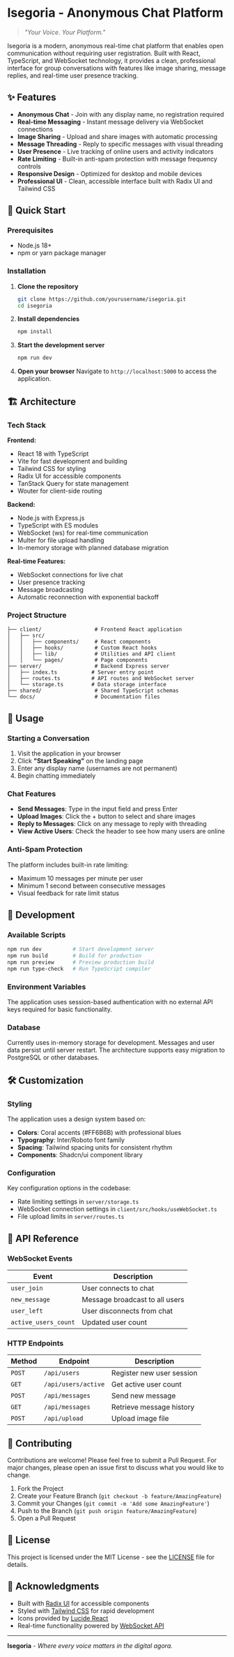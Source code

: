 # Isegoria - Anonymous Chat Platform

> *"Your Voice. Your Platform."*

Isegoria is a modern, anonymous real-time chat platform that enables open communication without requiring user registration. Built with React, TypeScript, and WebSocket technology, it provides a clean, professional interface for group conversations with features like image sharing, message replies, and real-time user presence tracking.

## ✨ Features

- **Anonymous Chat** - Join with any display name, no registration required
- **Real-time Messaging** - Instant message delivery via WebSocket connections
- **Image Sharing** - Upload and share images with automatic processing
- **Message Threading** - Reply to specific messages with visual threading
- **User Presence** - Live tracking of online users and activity indicators
- **Rate Limiting** - Built-in anti-spam protection with message frequency controls
- **Responsive Design** - Optimized for desktop and mobile devices
- **Professional UI** - Clean, accessible interface built with Radix UI and Tailwind CSS

## 🚀 Quick Start

### Prerequisites

- Node.js 18+ 
- npm or yarn package manager

### Installation

1. **Clone the repository**
   ```bash
   git clone https://github.com/yourusername/isegoria.git
   cd isegoria
   ```

2. **Install dependencies**
   ```bash
   npm install
   ```

3. **Start the development server**
   ```bash
   npm run dev
   ```

4. **Open your browser**
   Navigate to `http://localhost:5000` to access the application.

## 🏗️ Architecture

### Tech Stack

**Frontend:**
- React 18 with TypeScript
- Vite for fast development and building
- Tailwind CSS for styling
- Radix UI for accessible components
- TanStack Query for state management
- Wouter for client-side routing

**Backend:**
- Node.js with Express.js
- TypeScript with ES modules
- WebSocket (ws) for real-time communication
- Multer for file upload handling
- In-memory storage with planned database migration

**Real-time Features:**
- WebSocket connections for live chat
- User presence tracking
- Message broadcasting
- Automatic reconnection with exponential backoff

### Project Structure

```
├── client/                 # Frontend React application
│   ├── src/
│   │   ├── components/     # React components
│   │   ├── hooks/          # Custom React hooks
│   │   ├── lib/            # Utilities and API client
│   │   └── pages/          # Page components
├── server/                 # Backend Express server
│   ├── index.ts           # Server entry point
│   ├── routes.ts          # API routes and WebSocket server
│   └── storage.ts         # Data storage interface
├── shared/                 # Shared TypeScript schemas
└── docs/                   # Documentation files
```

## 🎯 Usage

### Starting a Conversation

1. Visit the application in your browser
2. Click **"Start Speaking"** on the landing page
3. Enter any display name (usernames are not permanent)
4. Begin chatting immediately

### Chat Features

- **Send Messages**: Type in the input field and press Enter
- **Upload Images**: Click the + button to select and share images
- **Reply to Messages**: Click on any message to reply with threading
- **View Active Users**: Check the header to see how many users are online

### Anti-Spam Protection

The platform includes built-in rate limiting:
- Maximum 10 messages per minute per user
- Minimum 1 second between consecutive messages
- Visual feedback for rate limit status

## 🔧 Development

### Available Scripts

```bash
npm run dev          # Start development server
npm run build        # Build for production
npm run preview      # Preview production build
npm run type-check   # Run TypeScript compiler
```

### Environment Variables

The application uses session-based authentication with no external API keys required for basic functionality.

### Database

Currently uses in-memory storage for development. Messages and user data persist until server restart. The architecture supports easy migration to PostgreSQL or other databases.

## 🛠️ Customization

### Styling

The application uses a design system based on:
- **Colors**: Coral accents (#FF6B6B) with professional blues
- **Typography**: Inter/Roboto font family
- **Spacing**: Tailwind spacing units for consistent rhythm
- **Components**: Shadcn/ui component library

### Configuration

Key configuration options in the codebase:
- Rate limiting settings in `server/storage.ts`
- WebSocket connection settings in `client/src/hooks/useWebSocket.ts`
- File upload limits in `server/routes.ts`

## 📝 API Reference

### WebSocket Events

| Event | Description |
|-------|-------------|
| `user_join` | User connects to chat |
| `new_message` | Message broadcast to all users |
| `user_left` | User disconnects from chat |
| `active_users_count` | Updated user count |

### HTTP Endpoints

| Method | Endpoint | Description |
|--------|----------|-------------|
| `POST` | `/api/users` | Register new user session |
| `GET` | `/api/users/active` | Get active user count |
| `POST` | `/api/messages` | Send new message |
| `GET` | `/api/messages` | Retrieve message history |
| `POST` | `/api/upload` | Upload image file |

## 🤝 Contributing

Contributions are welcome! Please feel free to submit a Pull Request. For major changes, please open an issue first to discuss what you would like to change.

1. Fork the Project
2. Create your Feature Branch (`git checkout -b feature/AmazingFeature`)
3. Commit your Changes (`git commit -m 'Add some AmazingFeature'`)
4. Push to the Branch (`git push origin feature/AmazingFeature`)
5. Open a Pull Request

## 📄 License

This project is licensed under the MIT License - see the [LICENSE](LICENSE) file for details.

## 🙏 Acknowledgments

- Built with [Radix UI](https://www.radix-ui.com/) for accessible components
- Styled with [Tailwind CSS](https://tailwindcss.com/) for rapid development
- Icons provided by [Lucide React](https://lucide.dev/)
- Real-time functionality powered by [WebSocket API](https://developer.mozilla.org/en-US/docs/Web/API/WebSocket)

---

**Isegoria** - *Where every voice matters in the digital agora.*
